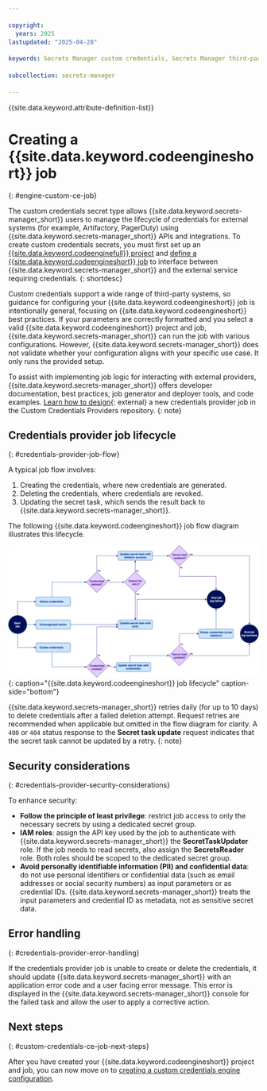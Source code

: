 ```yaml
---

copyright:
  years: 2025
lastupdated: "2025-04-28"

keywords: Secrets Manager custom credentials, Secrets Manager third-party

subcollection: secrets-manager

---
```


{{site.data.keyword.attribute-definition-list}}

# Creating a {{site.data.keyword.codeengineshort}} job
{: #engine-custom-ce-job}

The custom credentials secret type allows {{site.data.keyword.secrets-manager_short}} users to manage the lifecycle of credentials for external systems (for example, Artifactory, PagerDuty) using {{site.data.keyword.secrets-manager_short}} APIs and integrations. To create custom credentials secrets, you must first set up an [ {{site.data.keyword.codeenginefull}} project](/docs/codeengine?topic=codeengine-manage-project#create-a-project) and [define a {{site.data.keyword.codeengineshort}} job](/docs/codeengine?topic=codeengine-job-plan) to interface between {{site.data.keyword.secrets-manager_short}} and the external service requiring credentials.
{: shortdesc}

Custom credentials support a wide range of third-party systems, so guidance for configuring your {{site.data.keyword.codeengineshort}} job is intentionally general, focusing on {{site.data.keyword.codeengineshort}} best practices. If your parameters are correctly formatted and you select a valid {{site.data.keyword.codeengineshort}} project and job, {{site.data.keyword.secrets-manager_short}} can run the job with various configurations. However, {{site.data.keyword.secrets-manager_short}} does not validate whether your configuration aligns with your specific use case. It only runs the provided setup.

To assist with implementing job logic for interacting with external providers, {{site.data.keyword.secrets-manager_short}} offers developer documentation, best practices, job generator and deployer tools, and code examples. [Learn how to design](https://github.com/IBM/secrets-manager-custom-credentials-providers/tree/main?tab=readme-ov-file#designing-a-new-credentials-provider-job){: external} a new credentials provider job in the Custom Credentials Providers repository.
{: note}

## Credentials provider job lifecycle
{: #credentials-provider-job-flow}

A typical job flow involves:

1. Creating the credentials, where new credentials are generated.
2. Deleting the credentials, where credentials are revoked.
3. Updating the secret task, which sends the result back to {{site.data.keyword.secrets-manager_short}}.

The following {{site.data.keyword.codeengineshort}} job flow diagram illustrates this lifecycle.

![The diagram shows the lifecycle of a {{site.data.keyword.codeengineshort}} credentials provider job.](/images/custom-credentials-ce-job-lifecycle-diagram.drawio.svg){: caption="{{site.data.keyword.codeengineshort}} job lifecycle" caption-side="bottom"}

{{site.data.keyword.secrets-manager_short}} retries daily (for up to 10 days) to delete credentials after a failed deletion attempt. Request retries are recommended when applicable but omitted in the flow diagram for clarity. A `400` or `404` status response to the **Secret task update** request indicates that the secret task cannot be updated by a retry.
{: note}


## Security considerations
{: #credentials-provider-security-considerations}

To enhance security:

* **Follow the principle of least privilege**: restrict job access to only the necessary secrets by using a dedicated secret group.
* **IAM roles**: assign the API key used by the job to authenticate with {{site.data.keyword.secrets-manager_short}} the **SecretTaskUpdater** role. If the job needs to read secrets, also assign the **SecretsReader** role. Both roles should be scoped to the dedicated secret group.
* **Avoid personally identifiable information (PII) and confidential data**: do not use personal identifiers or confidential data (such as email addresses or social security numbers) as input parameters or as credential IDs. {{site.data.keyword.secrets-manager_short}} treats the input parameters and credential ID as metadata, not as sensitive secret data.

## Error handling
{: #credentials-provider-error-handling}

If the credentials provider job is unable to create or delete the credentials, it should update {{site.data.keyword.secrets-manager_short}} with an application error code and a user facing error message. This error is displayed in the {{site.data.keyword.secrets-manager_short}} console for the failed task and allow the user to apply a corrective action.

## Next steps
{: #custom-credentials-ce-job-next-steps}

After you have created your {{site.data.keyword.codeengineshort}} project and job, you can now move on to [creating a custom credentials engine configuration](/docs/secrets-manager?topic=secrets-manager-custom-credentials-config).
